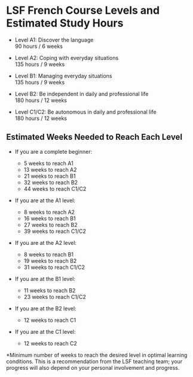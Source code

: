 # LSF French Course Levels and Estimated Study Hours

- Level A1: Discover the language  
  90 hours / 6 weeks

- Level A2: Coping with everyday situations  
  135 hours / 9 weeks

- Level B1: Managing everyday situations  
  135 hours / 9 weeks

- Level B2: Be independent in daily and professional life  
  180 hours / 12 weeks

- Level C1/C2: Be autonomous in daily and professional life  
  180 hours / 12 weeks

## Estimated Weeks Needed to Reach Each Level

- If you are a complete beginner:

  - 5 weeks to reach A1
  - 13 weeks to reach A2
  - 21 weeks to reach B1
  - 32 weeks to reach B2
  - 44 weeks to reach C1/C2

- If you are at the A1 level:

  - 8 weeks to reach A2
  - 16 weeks to reach B1
  - 27 weeks to reach B2
  - 39 weeks to reach C1/C2

- If you are at the A2 level:

  - 8 weeks to reach B1
  - 19 weeks to reach B2
  - 31 weeks to reach C1/C2

- If you are at the B1 level:

  - 11 weeks to reach B2
  - 23 weeks to reach C1/C2

- If you are at the B2 level:

  - 12 weeks to reach C1

- If you are at the C1 level:

  - 12 weeks to reach C2

*Minimum number of weeks to reach the desired level in optimal learning conditions. This is a recommendation from the LSF teaching team; your progress will also depend on your personal involvement and progress.
